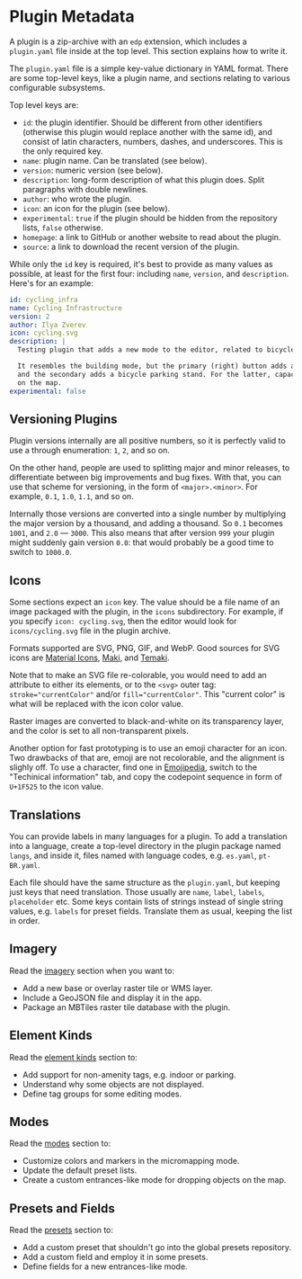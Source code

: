 # Plugin Metadata

A plugin is a zip-archive with an `edp` extension, which includes a `plugin.yaml` file
inside at the top level. This section explains how to write it.

The `plugin.yaml` file is a simple key-value dictionary in YAML format.
There are some top-level keys, like a plugin name, and sections relating to
various configurable subsystems.

Top level keys are:

* `id`: the plugin identifier. Should be different from other identifiers (otherwise this plugin would replace another with the same id), and consist of latin characters, numbers, dashes, and underscores. This is the only required key.
* `name`: plugin name. Can be translated (see below).
* `version`: numeric version (see below).
* `description`: long-form description of what this plugin does. Split paragraphs with double newlines.
* `author`: who wrote the plugin.
* `icon`: an icon for the plugin (see below).
* `experimental`: `true` if the plugin should be hidden from the repository lists, `false` otherwise.
* `homepage`: a link to GitHub or another website to read about the plugin.
* `source`: a link to download the recent version of the plugin.

While only the `id` key is required, it's best to provide as many values as possible, at least for the first four: including `name`, `version`, and `description`. Here's for an example:

```yaml
id: cycling_infra
name: Cycling Infrastructure
version: 2
author: Ilya Zverev
icon: cycling.svg
description: |
  Testing plugin that adds a new mode to the editor, related to bicycle infrastructure.

  It resembles the building mode, but the primary (right) button adds a cycling barrier,
  and the secondary adds a bicycle parking stand. For the latter, capacity is shown
  on the map.
experimental: false
```

## Versioning Plugins

Plugin versions internally are all positive numbers, so it is perfectly valid to
use a through enumeration: `1`, `2`, and so on.

On the other hand, people are used to splitting major and minor releases, to
differentiate between big improvements and bug fixes. With that, you can use
that scheme for versioning, in the form of `<major>.<minor>`. For example,
`0.1`, `1.0`, `1.1`, and so on.

Internally those versions are converted into a single number by multiplying the
major version by a thousand, and adding a thousand. So `0.1` becomes `1001`,
and `2.0` — `3000`. This also means that after version `999` your plugin
might suddenly gain version `0.0`: that would probably be a good time
to switch to `1000.0`.

## Icons

Some sections expect an `icon` key. The value should be a file name of an image packaged with the plugin, in the `icons` subdirectory. For example, if you specify `icon: cycling.svg`, then the editor would look for `icons/cycling.svg` file in the plugin archive.

Formats supported are SVG, PNG, GIF, and WebP.
Good sources for SVG icons are [Material Icons](https://fonts.google.com/icons?icon.size=24&icon.color=%231f1f1f),
[Maki](https://github.com/mapbox/maki/tree/main), and [Temaki](https://github.com/rapideditor/temaki).

Note that to make an SVG file re-colorable, you would need to add an attribute to either its elements, or to the `<svg>` outer tag: `stroke="currentColor"` and/or `fill="currentColor"`. This "current color" is what will be replaced with the icon color value.

Raster images are converted to black-and-white on its transparency layer, and the color is set to all non-transparent pixels.

Another option for fast prototyping is to use an emoji character for an icon. Two drawbacks of that are, emoji
are not recolorable, and the alignment is slighly off. To use a character, find one
in [Emojipedia](https://emojipedia.org/), switch to the "Techinical information" tab,
and copy the codepoint sequence in form of `U+1F525` to the icon value.

## Translations

You can provide labels in many languages for a plugin. To add a translation
into a language, create a top-level directory in the plugin package named `langs`,
and inside it, files named with language codes, e.g. `es.yaml`, `pt-BR.yaml`.

Each file should have the same structure as the `plugin.yaml`, but keeping
just keys that need translation. Those usually are `name`, `label`, `labels`,
`placeholder` etc. Some keys contain lists of strings instead of single
string values, e.g. `labels` for preset fields. Translate them as usual,
keeping the list in order.

## Imagery

Read the [imagery](imagery.md) section when you want to:

* Add a new base or overlay raster tile or WMS layer.
* Include a GeoJSON file and display it in the app.
* Package an MBTiles raster tile database with the plugin.

## Element Kinds

Read the [element kinds](element_kinds.md) section to:

* Add support for non-amenity tags, e.g. indoor or parking.
* Understand why some objects are not displayed.
* Define tag groups for some editing modes.

## Modes

Read the [modes](modes.md) section to:

* Customize colors and markers in the micromapping mode.
* Update the default preset lists.
* Create a custom entrances-like mode for dropping objects on the map.

## Presets and Fields

Read the [presets](presets.md) section to:

* Add a custom preset that shouldn't go into the global presets repository.
* Add a custom field and employ it in some presets.
* Define fields for a new entrances-like mode.
